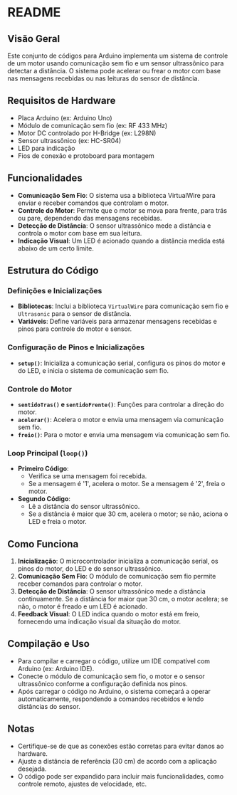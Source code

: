 # README

## Visão Geral
Este conjunto de códigos para Arduino implementa um sistema de controle de um motor usando comunicação sem fio e um sensor ultrassônico para detectar a distância. O sistema pode acelerar ou frear o motor com base nas mensagens recebidas ou nas leituras do sensor de distância.

## Requisitos de Hardware
- Placa Arduino (ex: Arduino Uno)
- Módulo de comunicação sem fio (ex: RF 433 MHz)
- Motor DC controlado por H-Bridge (ex: L298N)
- Sensor ultrassônico (ex: HC-SR04)
- LED para indicação
- Fios de conexão e protoboard para montagem

## Funcionalidades
- **Comunicação Sem Fio**: O sistema usa a biblioteca VirtualWire para enviar e receber comandos que controlam o motor.
- **Controle do Motor**: Permite que o motor se mova para frente, para trás ou pare, dependendo das mensagens recebidas.
- **Detecção de Distância**: O sensor ultrassônico mede a distância e controla o motor com base em sua leitura.
- **Indicação Visual**: Um LED é acionado quando a distância medida está abaixo de um certo limite.

## Estrutura do Código

### Definições e Inicializações
- **Bibliotecas**: Inclui a biblioteca `VirtualWire` para comunicação sem fio e `Ultrasonic` para o sensor de distância.
- **Variáveis**: Define variáveis para armazenar mensagens recebidas e pinos para controle do motor e sensor.

### Configuração de Pinos e Inicializações
- **`setup()`**: Inicializa a comunicação serial, configura os pinos do motor e do LED, e inicia o sistema de comunicação sem fio.

### Controle do Motor
- **`sentidoTras()` e `sentidoFrente()`**: Funções para controlar a direção do motor.
- **`acelerar()`**: Acelera o motor e envia uma mensagem via comunicação sem fio.
- **`freio()`**: Para o motor e envia uma mensagem via comunicação sem fio.

### Loop Principal (`loop()`)
- **Primeiro Código**: 
  - Verifica se uma mensagem foi recebida.
  - Se a mensagem é '1', acelera o motor. Se a mensagem é '2', freia o motor.
- **Segundo Código**: 
  - Lê a distância do sensor ultrassônico.
  - Se a distância é maior que 30 cm, acelera o motor; se não, aciona o LED e freia o motor.

## Como Funciona
1. **Inicialização**: O microcontrolador inicializa a comunicação serial, os pinos do motor, do LED e do sensor ultrassônico.
2. **Comunicação Sem Fio**: O módulo de comunicação sem fio permite receber comandos para controlar o motor.
3. **Detecção de Distância**: O sensor ultrassônico mede a distância continuamente. Se a distância for maior que 30 cm, o motor acelera; se não, o motor é freado e um LED é acionado.
4. **Feedback Visual**: O LED indica quando o motor está em freio, fornecendo uma indicação visual da situação do motor.

## Compilação e Uso
- Para compilar e carregar o código, utilize um IDE compatível com Arduino (ex: Arduino IDE).
- Conecte o módulo de comunicação sem fio, o motor e o sensor ultrassônico conforme a configuração definida nos pinos.
- Após carregar o código no Arduino, o sistema começará a operar automaticamente, respondendo a comandos recebidos e lendo distâncias do sensor.

## Notas
- Certifique-se de que as conexões estão corretas para evitar danos ao hardware.
- Ajuste a distância de referência (30 cm) de acordo com a aplicação desejada.
- O código pode ser expandido para incluir mais funcionalidades, como controle remoto, ajustes de velocidade, etc.

